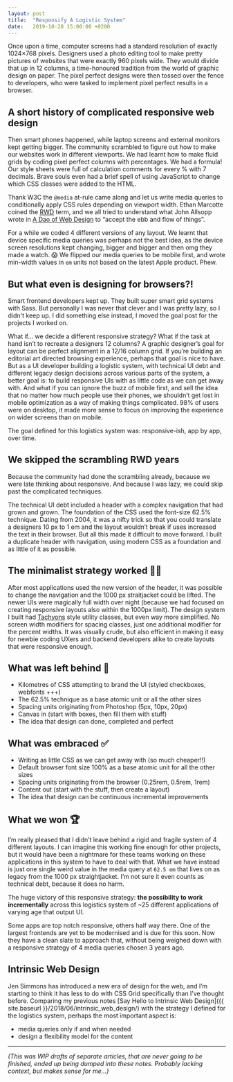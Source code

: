 ```yaml
---
layout: post
title:  "Responsify A Logistic System"
date:   2019-10-28 15:00:00 +0200
---
```



Once upon a time, computer screens had a standard resolution of exactly 1024×768&nbsp;pixels. Designers used a photo editing tool to make pretty pictures of websites that were exactly 960&nbsp;pixels wide. They would divide that up in 12 columns, a time-honoured tradition from the world of graphic design on paper. The pixel perfect designs were then tossed over the fence to developers, who were tasked to implement pixel perfect results in a browser.

## A short history of complicated responsive web design
Then smart phones happened, while laptop screens and external monitors kept getting bigger. The community scrambled to figure out how to make our websites work in different viewports. We had learnt how to make fluid grids by coding pixel perfect columns with percentages. We had a formula! Our style sheets were full of calculation comments for every % with 7 decimals. Brave souls even had a brief spell of using JavaScript to change which CSS classes were added to the HTML.

Thank W3C the `@media` at-rule came along and let us write media queries to conditionally apply CSS rules depending on viewport width. Ethan Marcotte coined the [RWD](https://alistapart.com/article/responsive-web-design/) term, and we all tried to understand what John Allsopp wrote in [A Dao of Web Design](https://alistapart.com/article/dao/) to “accept the ebb and flow of things”.

For a while we coded 4 different versions of any layout. We learnt that device specific media queries was perhaps not the best idea, as the device screen resolutions kept changing, bigger and bigger and then omg they made a watch. 😱 We flipped our media queries to be mobile first, and wrote min-width values in `em` units not based on the latest Apple product. Phew.

## But what even is designing for browsers?!

Smart frontend developers kept up. They built super smart grid systems with Sass. But personally I was never that clever and I was pretty lazy, so I didn't keep up. I did something else instead, I moved the goal post for the projects I worked on.

What if… we decide a different responsive strategy? What if the task at hand isn’t to recreate a designers 12 columns? A graphic designer’s goal for layout can be perfect alignment in a 12/16 column grid. If you’re building an editorial art directed browsing experience, perhaps that goal is nice to have. But as a UI developer building a logistic system, with technical UI debt and different legacy design decisions across various parts of the system, a better goal is: to build responsive UIs with as little code as we can get away with. And what if you can ignore the buzz of mobile first, and sell the idea that no matter how much people use their phones, we shouldn’t get lost in mobile optimization as a way of making things complicated. 98% of users were on desktop, it made more sense to focus on improving the experience on wider screens than on mobile.

The goal defined for this logistics system was: responsive-ish, app by app, over time.

## We skipped the scrambling RWD years

Because the community had done the scrambling already, because we were late thinking about responsive. And because I was lazy, we could skip past the complicated techniques.

The technical UI debt included a header with a complex navigation that had grown and grown. The foundation of the CSS used the font-size 62.5% technique. Dating from 2004, it was a nifty trick so that you could translate a designers 10 px to 1 em and the layout wouldn’t break if uses increased the text in their browser. But all this made it difficult to move forward. I built a duplicate header with navigation, using modern CSS as a foundation and as little of it as possible.

## The minimalist strategy worked 💁🏻‍

After most applications used the new version of the header, it was possible to change the navigation and the 1000 px straitjacket could be lifted. The newer UIs were magically full width over night (because we had focused on creating responsive layouts also within the 1000px limit). The design system I built had [Tachyons](https://tachyons.io/) style utility classes, but even way more simplified. No screen width modifiers for spacing classes, just one additional modifier for the percent widths. It was visually crude, but also efficient in making it easy for newbie coding UXers and backend developers alike to create layouts that were responsive enough.


## What was left behind 🚫
- Kilometres of CSS attempting to brand the UI (styled checkboxes, webfonts +++)
- The 62.5% technique as a base atomic unit or all the other sizes
- Spacing units originating from Photoshop (5px, 10px, 20px)
- Canvas in (start with boxes, then fill them with stuff)
- The idea that design can done, completed and perfect

## What was embraced ✅
- Writing as little CSS as we can get away with (so much cheaper!!)
- Default browser font size 100% as a base atomic unit for all the other sizes
- Spacing units originating from the browser (0.25rem, 0.5rem, 1rem)
- Content out (start with the stuff, then create a layout)
- The idea that design can be continuous incremental improvements

## What we won 🏆

I’m really pleased that I didn’t leave behind a rigid and fragile system of 4 different layouts. I can imagine this working fine enough for other projects, but it would have been a nightmare for these teams working on these applications in this system to have to deal with that. What we have instead is just one single weird value in the media query at `62.5 em` that lives on as legacy from the 1000 px straightjacket. I’m not sure it even counts as technical debt, because it does no harm.

The huge victory of this responsive strategy: **the possibility to work incrementally** across this logistics system of ~25 different applications of varying age that output UI.

Some apps are top notch responsive, others half way there. One of the largest frontends are yet to be modernised and is due for this soon. Now they have a clean slate to approach that, without being weighed down with a responsive strategy of 4 media queries chosen 3 years ago.

## Intrinsic Web Design

Jen Simmons has introduced a new era of design for the web, and I’m starting to think it has less to do with CSS Grid specifically than I’ve thought before. Comparing my previous notes [Say Hello to Intrinsic Web Design]({{ site.baseurl }}/2018/06/intrinsic_web_design/) with the strategy I defined for the logistics system, perhaps the most important aspect is:

* media queries only if and when needed
* design a flexibility model for the content

---

_(This was WIP drafts of separate articles, that are never going to be finished, ended up being dumped into these notes. Probably lacking context, but makes sense for me…)_
